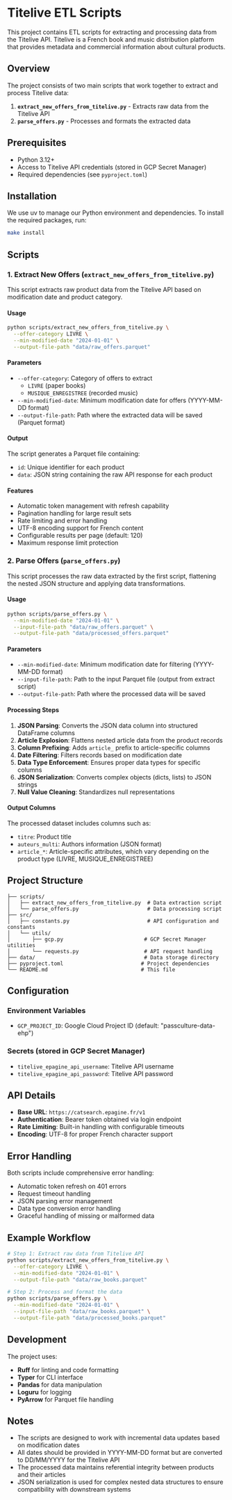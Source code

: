 # Titelive ETL Scripts

This project contains ETL scripts for extracting and processing data from the Titelive API. Titelive is a French book and music distribution platform that provides metadata and commercial information about cultural products.

## Overview

The project consists of two main scripts that work together to extract and process Titelive data:

1. **`extract_new_offers_from_titelive.py`** - Extracts raw data from the Titelive API
2. **`parse_offers.py`** - Processes and formats the extracted data

## Prerequisites

- Python 3.12+
- Access to Titelive API credentials (stored in GCP Secret Manager)
- Required dependencies (see `pyproject.toml`)

## Installation

We use uv to manage our Python environment and dependencies. To install the required packages, run:

```bash
make install
```

## Scripts

### 1. Extract New Offers (`extract_new_offers_from_titelive.py`)

This script extracts raw product data from the Titelive API based on modification date and product category.

#### Usage

```bash
python scripts/extract_new_offers_from_titelive.py \
  --offer-category LIVRE \
  --min-modified-date "2024-01-01" \
  --output-file-path "data/raw_offers.parquet"
```

#### Parameters

- `--offer-category`: Category of offers to extract
  - `LIVRE` (paper books)
  - `MUSIQUE_ENREGISTREE` (recorded music)
- `--min-modified-date`: Minimum modification date for offers (YYYY-MM-DD format)
- `--output-file-path`: Path where the extracted data will be saved (Parquet format)

#### Output

The script generates a Parquet file containing:

- `id`: Unique identifier for each product
- `data`: JSON string containing the raw API response for each product

#### Features

- Automatic token management with refresh capability
- Pagination handling for large result sets
- Rate limiting and error handling
- UTF-8 encoding support for French content
- Configurable results per page (default: 120)
- Maximum response limit protection

### 2. Parse Offers (`parse_offers.py`)

This script processes the raw data extracted by the first script, flattening the nested JSON structure and applying data transformations.

#### Usage

```bash
python scripts/parse_offers.py \
  --min-modified-date "2024-01-01" \
  --input-file-path "data/raw_offers.parquet" \
  --output-file-path "data/processed_offers.parquet"
```

#### Parameters

- `--min-modified-date`: Minimum modification date for filtering (YYYY-MM-DD format)
- `--input-file-path`: Path to the input Parquet file (output from extract script)
- `--output-file-path`: Path where the processed data will be saved

#### Processing Steps

1. **JSON Parsing**: Converts the JSON data column into structured DataFrame columns
2. **Article Explosion**: Flattens nested article data from the product records
3. **Column Prefixing**: Adds `article_` prefix to article-specific columns
4. **Date Filtering**: Filters records based on modification date
5. **Data Type Enforcement**: Ensures proper data types for specific columns
6. **JSON Serialization**: Converts complex objects (dicts, lists) to JSON strings
7. **Null Value Cleaning**: Standardizes null representations

#### Output Columns

The processed dataset includes columns such as:

- `titre`: Product title
- `auteurs_multi`: Authors information (JSON format)
- `article_*`: Article-specific attributes, which vary depending on the product type (LIVRE, MUSIQUE_ENREGISTREE)

## Project Structure

```
├── scripts/
│   ├── extract_new_offers_from_titelive.py  # Data extraction script
│   └── parse_offers.py                      # Data processing script
├── src/
│   ├── constants.py                         # API configuration and constants
│   └── utils/
│       ├── gcp.py                          # GCP Secret Manager utilities
│       └── requests.py                     # API request handling
├── data/                                   # Data storage directory
├── pyproject.toml                         # Project dependencies
└── README.md                              # This file
```

## Configuration

### Environment Variables

- `GCP_PROJECT_ID`: Google Cloud Project ID (default: "passculture-data-ehp")

### Secrets (stored in GCP Secret Manager)

- `titelive_epagine_api_username`: Titelive API username
- `titelive_epagine_api_password`: Titelive API password

## API Details

- **Base URL**: `https://catsearch.epagine.fr/v1`
- **Authentication**: Bearer token obtained via login endpoint
- **Rate Limiting**: Built-in handling with configurable timeouts
- **Encoding**: UTF-8 for proper French character support

## Error Handling

Both scripts include comprehensive error handling:

- Automatic token refresh on 401 errors
- Request timeout handling
- JSON parsing error management
- Data type conversion error handling
- Graceful handling of missing or malformed data

## Example Workflow

```bash
# Step 1: Extract raw data from Titelive API
python scripts/extract_new_offers_from_titelive.py \
  --offer-category LIVRE \
  --min-modified-date "2024-01-01" \
  --output-file-path "data/raw_books.parquet"

# Step 2: Process and format the data
python scripts/parse_offers.py \
  --min-modified-date "2024-01-01" \
  --input-file-path "data/raw_books.parquet" \
  --output-file-path "data/processed_books.parquet"
```

## Development

The project uses:

- **Ruff** for linting and code formatting
- **Typer** for CLI interface
- **Pandas** for data manipulation
- **Loguru** for logging
- **PyArrow** for Parquet file handling

## Notes

- The scripts are designed to work with incremental data updates based on modification dates
- All dates should be provided in YYYY-MM-DD format but are converted to DD/MM/YYYY for the Titelive API
- The processed data maintains referential integrity between products and their articles
- JSON serialization is used for complex nested data structures to ensure compatibility with downstream systems
